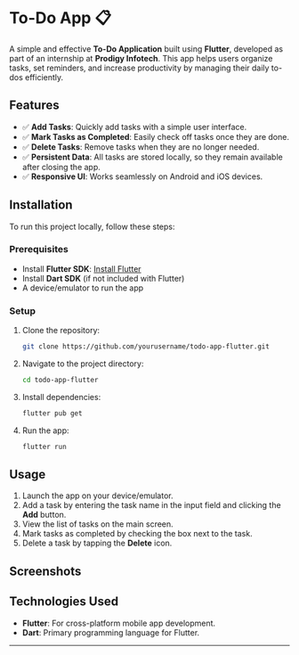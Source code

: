 
# To-Do App 📋

A simple and effective **To-Do Application** built using **Flutter**, developed as part of an internship at **Prodigy Infotech**. This app helps users organize tasks, set reminders, and increase productivity by managing their daily to-dos efficiently.



## Features
- ✅ **Add Tasks**: Quickly add tasks with a simple user interface.
- ✅ **Mark Tasks as Completed**: Easily check off tasks once they are done.
- ✅ **Delete Tasks**: Remove tasks when they are no longer needed.
- ✅ **Persistent Data**: All tasks are stored locally, so they remain available after closing the app.
- ✅ **Responsive UI**: Works seamlessly on Android and iOS devices.

## Installation

To run this project locally, follow these steps:

### Prerequisites
- Install **Flutter SDK**: [Install Flutter](https://flutter.dev/docs/get-started/install)
- Install **Dart SDK** (if not included with Flutter)
- A device/emulator to run the app

### Setup
1. Clone the repository:
   ```bash
   git clone https://github.com/yourusername/todo-app-flutter.git
   ```
2. Navigate to the project directory:
   ```bash
   cd todo-app-flutter
   ```
3. Install dependencies:
   ```bash
   flutter pub get
   ```
4. Run the app:
   ```bash
   flutter run
   ```

## Usage

1. Launch the app on your device/emulator.
2. Add a task by entering the task name in the input field and clicking the **Add** button.
3. View the list of tasks on the main screen.
4. Mark tasks as completed by checking the box next to the task.
5. Delete a task by tapping the **Delete** icon.

## Screenshots



## Technologies Used

- **Flutter**: For cross-platform mobile app development.
- **Dart**: Primary programming language for Flutter.

---
